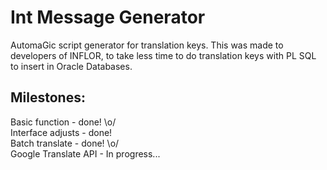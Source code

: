 # Int Message Generator
AutomaGic script generator for translation keys.
This was made to developers of INFLOR, to take less time to do translation keys with PL SQL to insert in Oracle Databases.


## Milestones:

Basic function - done! \o/<br />
Interface adjusts - done! <br />
Batch translate - done! \o/<br />
Google Translate API - In progress...<br />
